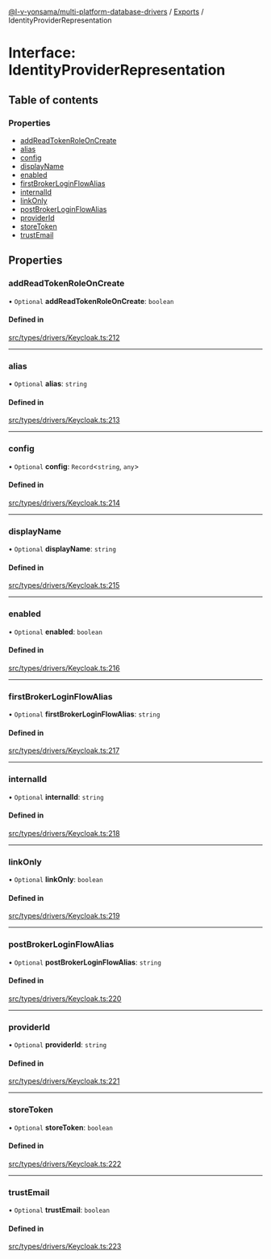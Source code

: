 [@l-v-yonsama/multi-platform-database-drivers](../README.md) / [Exports](../modules.md) / IdentityProviderRepresentation

# Interface: IdentityProviderRepresentation

## Table of contents

### Properties

- [addReadTokenRoleOnCreate](IdentityProviderRepresentation.md#addreadtokenroleoncreate)
- [alias](IdentityProviderRepresentation.md#alias)
- [config](IdentityProviderRepresentation.md#config)
- [displayName](IdentityProviderRepresentation.md#displayname)
- [enabled](IdentityProviderRepresentation.md#enabled)
- [firstBrokerLoginFlowAlias](IdentityProviderRepresentation.md#firstbrokerloginflowalias)
- [internalId](IdentityProviderRepresentation.md#internalid)
- [linkOnly](IdentityProviderRepresentation.md#linkonly)
- [postBrokerLoginFlowAlias](IdentityProviderRepresentation.md#postbrokerloginflowalias)
- [providerId](IdentityProviderRepresentation.md#providerid)
- [storeToken](IdentityProviderRepresentation.md#storetoken)
- [trustEmail](IdentityProviderRepresentation.md#trustemail)

## Properties

### addReadTokenRoleOnCreate

• `Optional` **addReadTokenRoleOnCreate**: `boolean`

#### Defined in

[src/types/drivers/Keycloak.ts:212](https://github.com/l-v-yonsama/db-drivers/blob/1594b8dd5f3e735b03ceeb918b048e752aefa3e4/src/types/drivers/Keycloak.ts#L212)

___

### alias

• `Optional` **alias**: `string`

#### Defined in

[src/types/drivers/Keycloak.ts:213](https://github.com/l-v-yonsama/db-drivers/blob/1594b8dd5f3e735b03ceeb918b048e752aefa3e4/src/types/drivers/Keycloak.ts#L213)

___

### config

• `Optional` **config**: `Record`\<`string`, `any`\>

#### Defined in

[src/types/drivers/Keycloak.ts:214](https://github.com/l-v-yonsama/db-drivers/blob/1594b8dd5f3e735b03ceeb918b048e752aefa3e4/src/types/drivers/Keycloak.ts#L214)

___

### displayName

• `Optional` **displayName**: `string`

#### Defined in

[src/types/drivers/Keycloak.ts:215](https://github.com/l-v-yonsama/db-drivers/blob/1594b8dd5f3e735b03ceeb918b048e752aefa3e4/src/types/drivers/Keycloak.ts#L215)

___

### enabled

• `Optional` **enabled**: `boolean`

#### Defined in

[src/types/drivers/Keycloak.ts:216](https://github.com/l-v-yonsama/db-drivers/blob/1594b8dd5f3e735b03ceeb918b048e752aefa3e4/src/types/drivers/Keycloak.ts#L216)

___

### firstBrokerLoginFlowAlias

• `Optional` **firstBrokerLoginFlowAlias**: `string`

#### Defined in

[src/types/drivers/Keycloak.ts:217](https://github.com/l-v-yonsama/db-drivers/blob/1594b8dd5f3e735b03ceeb918b048e752aefa3e4/src/types/drivers/Keycloak.ts#L217)

___

### internalId

• `Optional` **internalId**: `string`

#### Defined in

[src/types/drivers/Keycloak.ts:218](https://github.com/l-v-yonsama/db-drivers/blob/1594b8dd5f3e735b03ceeb918b048e752aefa3e4/src/types/drivers/Keycloak.ts#L218)

___

### linkOnly

• `Optional` **linkOnly**: `boolean`

#### Defined in

[src/types/drivers/Keycloak.ts:219](https://github.com/l-v-yonsama/db-drivers/blob/1594b8dd5f3e735b03ceeb918b048e752aefa3e4/src/types/drivers/Keycloak.ts#L219)

___

### postBrokerLoginFlowAlias

• `Optional` **postBrokerLoginFlowAlias**: `string`

#### Defined in

[src/types/drivers/Keycloak.ts:220](https://github.com/l-v-yonsama/db-drivers/blob/1594b8dd5f3e735b03ceeb918b048e752aefa3e4/src/types/drivers/Keycloak.ts#L220)

___

### providerId

• `Optional` **providerId**: `string`

#### Defined in

[src/types/drivers/Keycloak.ts:221](https://github.com/l-v-yonsama/db-drivers/blob/1594b8dd5f3e735b03ceeb918b048e752aefa3e4/src/types/drivers/Keycloak.ts#L221)

___

### storeToken

• `Optional` **storeToken**: `boolean`

#### Defined in

[src/types/drivers/Keycloak.ts:222](https://github.com/l-v-yonsama/db-drivers/blob/1594b8dd5f3e735b03ceeb918b048e752aefa3e4/src/types/drivers/Keycloak.ts#L222)

___

### trustEmail

• `Optional` **trustEmail**: `boolean`

#### Defined in

[src/types/drivers/Keycloak.ts:223](https://github.com/l-v-yonsama/db-drivers/blob/1594b8dd5f3e735b03ceeb918b048e752aefa3e4/src/types/drivers/Keycloak.ts#L223)
